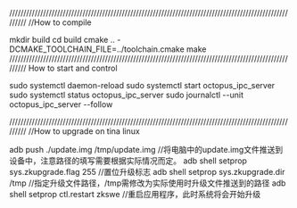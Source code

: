 /////////////////////////////////////////////////////////////////////////////////////////////////////////
//How to compile

mkdir build
cd build
cmake .. -DCMAKE_TOOLCHAIN_FILE=../toolchain.cmake
make
/////////////////////////////////////////////////////////////////////////////////////////////////////////
How to start and control 

sudo systemctl daemon-reload
sudo systemctl start octopus_ipc_server
sudo systemctl status octopus_ipc_server
sudo journalctl --unit octopus_ipc_server --follow

/////////////////////////////////////////////////////////////////////////////////////////////////////////
//How to upgrade on tina linux

adb push ./update.img /tmp/update.img		//将电脑中的update.img文件推送到设备中，注意路径的填写需要根据实际情况而定。
adb shell setprop sys.zkupgrade.flag 255	//置位升级标志
adb shell setprop sys.zkupgrade.dir /tmp	//指定升级文件路径，/tmp需修改为实际使用时升级文件推送到的路径
adb shell setprop ctl.restart zkswe			//重启应用程序，此时系统将会开始升级
